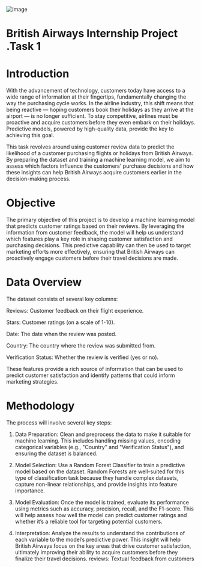 ![image](https://github.com/user-attachments/assets/ce663485-7a86-4a9c-92ee-98393a994d20)
# British Airways Internship Project .Task 1
# Introduction
With the advancement of technology, customers today have access to a wide range of information at their fingertips, fundamentally changing the way the purchasing cycle works. In the airline industry, this shift means that being reactive — hoping customers book their holidays as they arrive at the airport — is no longer sufficient. To stay competitive, airlines must be proactive and acquire customers before they even embark on their holidays. Predictive models, powered by high-quality data, provide the key to achieving this goal.

This task revolves around using customer review data to predict the likelihood of a customer purchasing flights or holidays from British Airways. By preparing the dataset and training a machine learning model, we aim to assess which factors influence the customers' purchase decisions and how these insights can help British Airways acquire customers earlier in the decision-making process.

# Objective
The primary objective of this project is to develop a machine learning model that predicts customer ratings based on their reviews. By leveraging the information from customer feedback, the model will help us understand which features play a key role in shaping customer satisfaction and purchasing decisions. This predictive capability can then be used to target marketing efforts more effectively, ensuring that British Airways can proactively engage customers before their travel decisions are made.

# Data Overview
The dataset consists of several key columns:

Reviews: Customer feedback on their flight experience.

Stars: Customer ratings (on a scale of 1-10).

Date: The date when the review was posted.

Country: The country where the review was submitted from.

Verification Status: Whether the review is verified (yes or no).

These features provide a rich source of information that can be used to predict customer satisfaction and identify patterns that could inform marketing strategies.

# Methodology
The process will involve several key steps:
1. Data Preparation: Clean and preprocess the data to make it suitable for machine learning. This includes handling missing values, encoding categorical variables (e.g., "Country" and "Verification Status"), and ensuring the dataset is balanced.

2. Model Selection: Use a Random Forest Classifier to train a predictive model based on the dataset. Random Forests are well-suited for this type of classification task because they handle complex datasets, capture non-linear relationships, and provide insights into feature importance.

3. Model Evaluation: Once the model is trained, evaluate its performance using metrics such as accuracy, precision, recall, and the F1-score. This will help assess how well the model can predict customer ratings and whether it’s a reliable tool for targeting potential customers.

4. Interpretation: Analyze the results to understand the contributions of each variable to the model’s predictive power. This insight will help British Airways focus on the key areas that drive customer satisfaction, ultimately improving their ability to acquire customers before they finalize their travel decisions.
reviews: Textual feedback from customers


